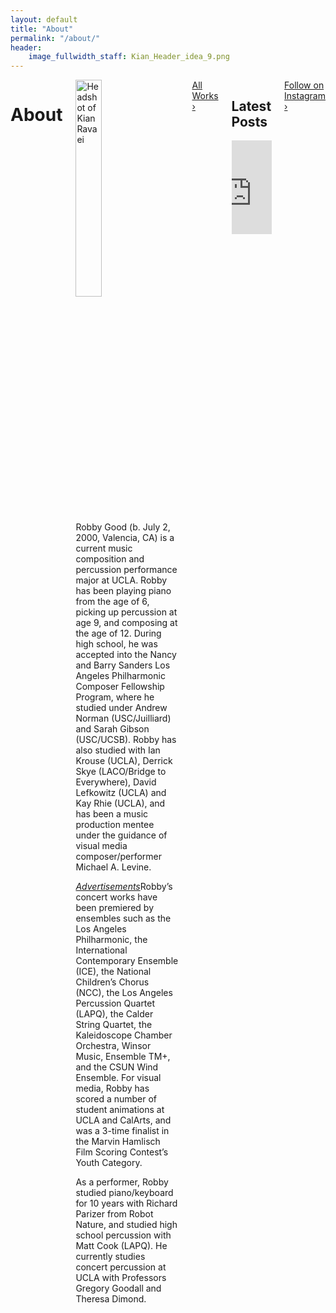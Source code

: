 ```yaml
---
layout: default
title: "About"
permalink: "/about/"
header:
    image_fullwidth_staff: Kian_Header_idea_9.png
---
```



<div class="row t30">
	<div class="medium-10 columns medium-offset-1 end">
			<header>
				<div itemprop="name">
					<h1 class="text-center">About</h1>
				</div>
			</header>
            <div itemprop="articleSection">
                <img class="b30" src="{{ site.urlimg }}kian_homepage2_square.jpeg" alt="Headshot of Kian Ravaei" class="wrap-left" style="width:50%;">
                <p>Robby Good (b. July 2, 2000, Valencia, CA) is a current music composition and percussion performance major at UCLA. Robby has been playing piano from the age of 6, picking up percussion at age 9, and composing at the age of 12. During high school, he was accepted into the Nancy and Barry Sanders Los Angeles Philharmonic Composer Fellowship Program, where he studied under Andrew Norman (USC/Juilliard) and Sarah Gibson (USC/UCSB). Robby has also studied with Ian Krouse (UCLA), Derrick Skye (LACO/Bridge to Everywhere), David Lefkowitz (UCLA) and Kay Rhie (UCLA), and has been a music production mentee under the guidance of visual media composer/performer Michael A. Levine.</p>
                <p><a href="{{ site.url }}{{ site.baseurl }}/works/advertisements/"><i>Advertisements</i></a>Robby’s concert works have been premiered by ensembles such as the Los Angeles Philharmonic, the International Contemporary Ensemble (ICE), the National Children’s Chorus (NCC), the Los Angeles Percussion Quartet (LAPQ), the Calder String Quartet, the Kaleidoscope Chamber Orchestra, Winsor Music, Ensemble TM+, and the CSUN Wind Ensemble. For visual media, Robby has scored a number of student animations at UCLA and CalArts, and was a 3-time finalist in the Marvin Hamlisch Film Scoring Contest’s Youth Category.</p>
                <p>As a performer, Robby studied piano/keyboard for 10 years with Richard Parizer from Robot Nature, and studied high school percussion with Matt Cook (LAPQ). He currently studies concert percussion at UCLA with Professors Gregory Goodall and Theresa Dimond.</p>
            </div>
            <div>
                <a href="{{ site.url }}{{ site.baseurl }}/works/" class="button expand">All Works ›</a>
            </div>
            <div>
            <h2 class="text-center">Latest Posts</h2>
            <!-- LightWidget WIDGET --><script src="https://cdn.lightwidget.com/widgets/lightwidget.js"></script><iframe src="https://cdn.lightwidget.com/widgets/0bbd37962c9a58ec803b745d52096ccb.html" scrolling="no" allowtransparency="true" class="lightwidget-widget" style="width:100%;border:0;overflow:hidden;"></iframe>
            </div>
            <div>
              <div>
                <a href="https://www.instagram.com/robbygoodmusic/" target="_blank" class="button expand">Follow on Instagram ›</a>
            </div>

</div><!-- /.row -->
</div>






<!--Saving this because of how much work it took me-->
<!--<p>His name is pronounced [<a href="https://en.wikipedia.org/wiki/Voiceless_velar_stop" target="_blank">k</a><a href="https://en.wikipedia.org/wiki/Close_front_unrounded_vowel" target="_blank">i</a><a href="https://en.wikipedia.org/wiki/Voiced_palatal_approximant" target="_blank">j</a><a href="https://en.wikipedia.org/wiki/Open_back_rounded_vowel" target="_blank">&#594;</a><a href="https://en.wikipedia.org/wiki/Voiced_dental,_alveolar_and_postalveolar_nasals" target="_blank">n</a> <a href="https://en.wikipedia.org/wiki/Voiced_dental_and_alveolar_taps_and_flaps" target="_blank">&#638;</a><a href="https://en.wikipedia.org/wiki/Near-open_front_unrounded_vowel" target="_blank">&#230;</a><a href="https://en.wikipedia.org/wiki/Voiced_labiodental_fricative" target="_blank">v</a><a href="https://en.wikipedia.org/wiki/Open_back_rounded_vowel" target="_blank">&#594;</a><a href="https://en.wikipedia.org/wiki/Vowel_length" target="_blank">&#720;</a><a href="https://en.wikipedia.org/wiki/Close_front_unrounded_vowel" target="_blank">i</a><a href="https://en.wikipedia.org/wiki/Vowel_length" target="_blank">&#720;</a>].</p>-->
